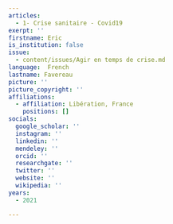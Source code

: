 ```yaml
---
articles:
  - 1- Crise sanitaire - Covid19
exerpt: ''
firstname: Eric
is_institution: false
issue:
  - content/issues/Agir en temps de crise.md
language:  French
lastname: Favereau
picture: ''
picture_copyright: ''
affiliations:
  - affiliation: Libération, France
    positions: []
socials:
  google_scholar: ''
  instagram: ''
  linkedin: ''
  mendeley: ''
  orcid: ''
  researchgate: ''
  twitter: ''
  website: ''
  wikipedia: ''
years:
  - 2021

---
```

